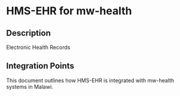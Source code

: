 # HMS-EHR for mw-health

## Description

Electronic Health Records

## Integration Points

This document outlines how HMS-EHR is integrated with mw-health systems in Malawi.
